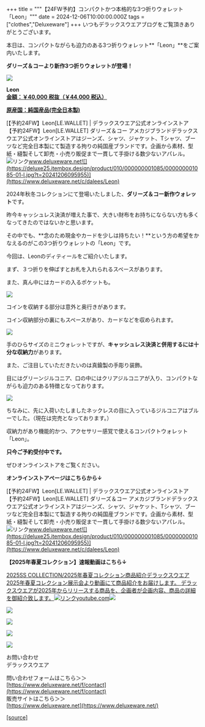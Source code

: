 +++
title = """【24FW予約】コンパクトかつ本格的な3つ折りウォレット「Leon」"""
date = 2024-12-06T10:00:00.000Z
tags = ["clothes","Deluxeware"]
+++
いつもデラックスウエアブログをご覧頂きありがとうございます。

本日は、コンパクトながらも迫力のある3つ折りウォレット**「Leon」**をご案内いたします。

**ダリーズ＆コーより新作3つ折りウォレットが登場！**

[![](https://stat.ameba.jp/user_images/20241206/16/deluxeware/b6/c6/j/o0800080015518384013.jpg)](https://stat.ameba.jp/user_images/20241206/16/deluxeware/b6/c6/j/o0800080015518384013.jpg)

**Leon**  
**[金額：￥40,000 税抜（￥44,000 税込）](https://www.deluxeware.net/c/dalees/Leon)**

**[原産国：純国産品(完全日本製)](https://www.deluxeware.net/c/dalees/Leon)**

[【予約24FW】Leon\[LE.WALLET\] | デラックスウエア公式オンラインストア【予約24FW】Leon\[LE.WALLET\] ダリーズ＆コー アメカジブランドデラックスウエア公式オンラインストアはジーンズ、シャツ、ジャケット、Tシャツ、ブーツなど完全日本製にて製造する拘りの純国産ブランドです。企画から素材、型紙・縫製そして卸売・小売り販促まで一貫して手掛ける数少ないアパレル。![リンク](https://c.stat100.ameba.jp/ameblo/symbols/v3.20.0/svg/gray/editor_link.svg)www.deluxeware.net![](https://deluxe25.itembox.design/product/010/000000001085/000000001085-01-l.jpg?t=20241206095955)](https://www.deluxeware.net/c/dalees/Leon)

2024年秋冬コレクションにて登場いたしました、**ダリーズ＆コー新作ウォレット**です。

昨今キャッシュレス決済が増えた事で、大きい財布をお持ちにならない方も多くなってきたのではないかと思います。

その中でも、**念のため現金やカードを少しは持ちたい！**という方の希望をかなえるのがこの3つ折りウォレットの「Leon」です。

今回は、Leonのディティールをご紹介いたします。

まず、３つ折りを伸ばすとお札を入れられるスペースがあります。

また、真ん中にはカードの入るポケットも。

[![](https://stat.ameba.jp/user_images/20241206/16/deluxeware/50/cf/j/o0800080015518384047.jpg)](https://stat.ameba.jp/user_images/20241206/16/deluxeware/50/cf/j/o0800080015518384047.jpg)

コインを収納する部分は意外と奥行きがあります。

コイン収納部分の裏にもスペースがあり、カードなどを収められます。

[![](https://stat.ameba.jp/user_images/20241206/16/deluxeware/d5/b3/j/o0800080015518384043.jpg)](https://stat.ameba.jp/user_images/20241206/16/deluxeware/d5/b3/j/o0800080015518384043.jpg)

手のひらサイズのミニウォレットですが、**キャッシュレス決済と併用するには十分な収納力**があります。

また、ご注目していただきたいのは真鍮製の手彫り装飾。

目にはグリーンジルコニア、口の中にはクリアジルコニアが入り、コンパクトながらも迫力のある特徴となっております。

[![](https://stat.ameba.jp/user_images/20241206/16/deluxeware/bc/94/j/o0800080015518389743.jpg)](https://stat.ameba.jp/user_images/20241206/16/deluxeware/bc/94/j/o0800080015518389743.jpg)

ちなみに、先に入荷いたしましたネックレスの目に入っているジルコニアはブルーでした。（現在は完売となっております。）

収納力があり機能的かつ、アクセサリー感覚で使えるコンパクトウォレット「Leon」。

**只今ご予約受付中です。**

ぜひオンラインストアをご覧ください。

**オンラインストアページはこちらから↓**

[【予約24FW】Leon\[LE.WALLET\] | デラックスウエア公式オンラインストア【予約24FW】Leon\[LE.WALLET\] ダリーズ＆コー アメカジブランドデラックスウエア公式オンラインストアはジーンズ、シャツ、ジャケット、Tシャツ、ブーツなど完全日本製にて製造する拘りの純国産ブランドです。企画から素材、型紙・縫製そして卸売・小売り販促まで一貫して手掛ける数少ないアパレル。![リンク](https://c.stat100.ameba.jp/ameblo/symbols/v3.20.0/svg/gray/editor_link.svg)www.deluxeware.net![](https://deluxe25.itembox.design/product/010/000000001085/000000001085-01-l.jpg?t=20241206095955)](https://www.deluxeware.net/c/dalees/Leon)

**【2025年春夏コレクション】速報動画はこちら↓**

[2025SS COLLECTION/2025年春夏コレクション商品紹介デラックスウエア2025年春夏コレクション展示会より動画にて商品紹介をお届けします。 デラックスウエアが2025年からリリースする商品を、企画者が企画内容、商品の詳細を御紹介致します。![リンク](https://c.stat100.ameba.jp/ameblo/symbols/v3.20.0/svg/gray/editor_link.svg)youtube.com![](https://i.ytimg.com/vi/A71qJSd2lh4/hqdefault.jpg?sqp=-oaymwEXCOADEI4CSFryq4qpAwkIARUAAIhCGAE=&rs=AOn4CLAjvDtZHCLmch_wfz5qqtOMUoi28A&days_since_epoch=20063)](https://youtube.com/playlist?list=PLmcuUjZ67rhnclr762_W-zDg7FyyrNvqF&si=WTLYaWeioBIGTRnv)

[![](https://stat.ameba.jp/user_images/20241116/16/deluxeware/4a/05/j/o1200050015510661447.jpg?caw=800)](https://www.deluxeware.net/c/deluxeware/D-26)

[![](https://stat.ameba.jp/user_images/20240315/15/deluxeware/04/7f/j/o0800026015413271803.jpg?caw=800)](https://www.instagram.com/deluxeware/?hl=ja)

[![](https://stat.ameba.jp/user_images/20220415/12/deluxeware/3b/ce/j/o0800026015103175481.jpg?caw=800)](https://www.deluxeware.net/f/headstore)

[![](https://stat.ameba.jp/user_images/20220415/12/deluxeware/d7/c6/j/o0800026015103175487.jpg?caw=800)](https://www.deluxeware.net/)

お問い合わせ  
デラックスウエア

問い合わせフォームはこちら＞＞  
[https://www.deluxeware.net/f/contact](https://www.deluxeware.net/f/contact)  
販売サイトはこちら＞＞  
[https://www.deluxeware.net](https://www.deluxeware.net/)

[[source]](https://ameblo.jp/deluxeware/entry-12877671738.html)
